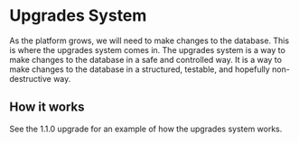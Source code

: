 # Upgrades System

As the platform grows, we will need to make changes to the database. This is where the upgrades system comes in. The upgrades system is a way to make changes to the database in a safe and controlled way. It is a way to make changes to the database in a structured, testable, and hopefully non-destructive way.

## How it works

See the 1.1.0 upgrade for an example of how the upgrades system works.
